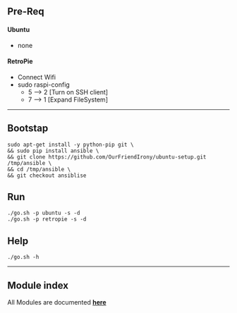 ## Pre-Req
#### Ubuntu
- none

#### RetroPie
- Connect Wifi
- sudo raspi-config
  - 5 --> 2 [Turn on SSH client]
  - 7 --> 1 [Expand FileSystem]
___

## Bootstap
```
sudo apt-get install -y python-pip git \
&& sudo pip install ansible \
&& git clone https://github.com/OurFriendIrony/ubuntu-setup.git /tmp/ansible \
&& cd /tmp/ansible \
&& git checkout ansiblise
```

## Run
`./go.sh -p ubuntu -s -d`  
`./go.sh -p retropie -s -d`

## Help
`./go.sh -h`

___
## Module index
All Modules are documented [**here**](http://docs.ansible.com/ansible/latest/list_of_all_modules.html)
